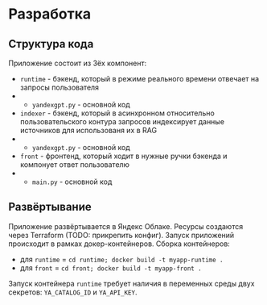 # Разработка
## Структура кода
Приложение состоит из 3ёх компонент:
- `runtime` - бэкенд, который в режиме реального времени отвечает на запросы пользователя
- - `yandexgpt.py` - основной код
- `indexer` - бэкенд, который в асинхронном относительно пользовательского контура запросов индексирует данные источников для использованя их в RAG
- - `yandexgpt.py` - основной код
- `front` - фронтенд, который ходит в нужные ручки бэкенда и компонует ответ пользователю
- - `main.py` - основной код

## Развёртывание
Приложение развёртывается в Яндекс Облаке. Ресурсы создаются через Terraform (TODO: прикрепить конфиг). Запуск приложений происходит в рамках докер-контейнеров.
Сборка контейнеров:
- для `runtime` = `cd runtime; docker build -t myapp-runtime .`
- для `front` = `cd front; docker build -t myapp-front .`

Запуск контейнера `runtime` требует наличия в переменных среды двух секретов: `YA_CATALOG_ID` и `YA_API_KEY`.
